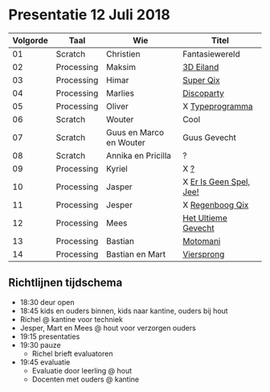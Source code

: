 # Presentatie 12 Juli 2018

Volgorde| Taal | Wie| Titel
---|------|--------|-----------
01| Scratch   | Christien | Fantasiewereld
02| Processing| Maksim | [3D Eiland](Maksim/README.md)
03| Processing| Himar| [Super Qix](Himar/README.md)
04| Processing| Marlies| [Discoparty](Marlies/README.md)
05| Processing| Oliver| X [Typeprogramma](Oliver/README.md)
06| Scratch   | Wouter| Cool
07| Scratch   | Guus en Marco en Wouter| Guus Gevecht
08| Scratch   | Annika en Pricilla|?
09| Processing| Kyriel| X [?](Kyriel/README.md)
10| Processing| Jasper| X [Er Is Geen Spel, Jee!](Jasper/README.md)
11| Processing| Jesper| X [Regenboog Qix](Jesper/README.md)
12| Processing| Mees| [Het Ultieme Gevecht](Mees/koning/koning.pde)
13| Processing| Bastian| [Motomani](Bastian/motoania/motoania.pde)
14| Processing| Bastian en Mart| [Viersprong](Bastian_en_Mart/README.md)

## Richtlijnen tijdschema

 * 18:30 deur open
 * 18:45 kids en ouders binnen, kids naar kantine, ouders bij hout
  * Richel @ kantine voor techniek
  * Jesper, Mart en Mees @ hout voor verzorgen ouders
 * 19:15 presentaties
 * 19:30 pauze
    * Richel brieft evaluatoren
 * 19:45 evaluatie
    * Evaluatie door leerling @ hout 
    * Docenten met ouders @ kantine 
